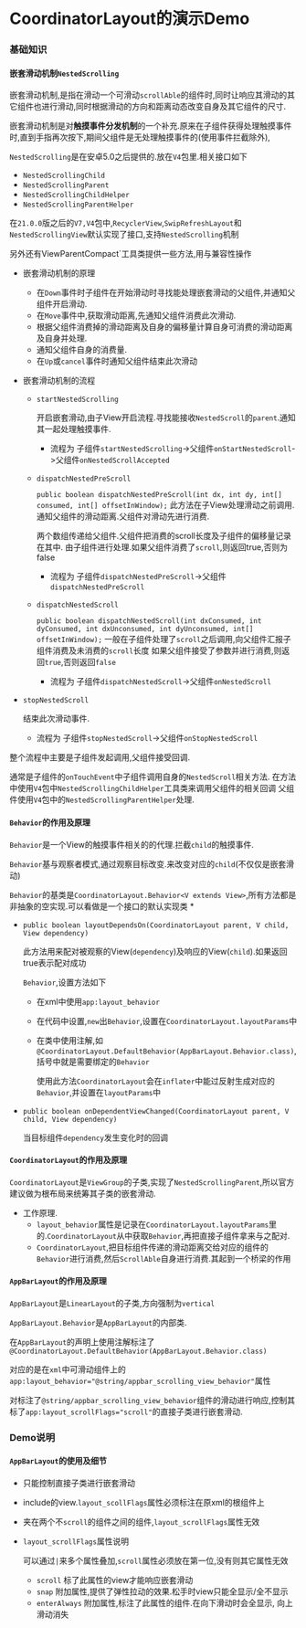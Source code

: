 # CoordinatorLayout的演示Demo

### 基础知识
#### 嵌套滑动机制`NestedScrolling`
嵌套滑动机制,是指在滑动一个可滑动`scrollAble`的组件时,同时让响应其滑动的其它组件也进行滑动,同时根据滑动的方向和距离动态改变自身及其它组件的尺寸.

嵌套滑动机制是对**触摸事件分发机制**的一个补充.原来在子组件获得处理触摸事件时,直到手指再次按下,期间父组件是无处理触摸事件的(使用事件拦截除外),

`NestedScrolling`是在安卓5.0之后提供的.放在`V4`包里.相关接口如下
* `NestedScrollingChild`
* `NestedScrollingParent`
* `NestedScrollingChildHelper`
* `NestedScrollingParentHelper`

在`21.0.0`版之后的`V7,V4`包中,`RecyclerView`,`SwipRefreshLayout`和`NestedScrollingView`默认实现了接口,支持`NestedScrolling`机制

另外还有ViewParentCompact`工具类提供一些方法,用与兼容性操作

* 嵌套滑动机制的原理

    * 在`Down`事件时子组件在开始滑动时寻找能处理嵌套滑动的父组件,并通知父组件开启滑动.
    * 在`Move`事件中,获取滑动距离,先通知父组件消费此次滑动.
    * 根据父组件消费掉的滑动距离及自身的偏移量计算自身可消费的滑动距离及自身并处理.
    * 通知父组件自身的消费量.
    * 在`Up`或`cancel`事件时通知父组件结束此次滑动
* 嵌套滑动机制的流程
    * `startNestedScrolling`

        开启嵌套滑动,由子View开启流程.寻找能接收`NestedScroll`的`parent`.通知其一起处理触摸事件.
        * 流程为 子组件`startNestedScrolling`->父组件`onStartNestedScroll`->父组件`onNestedScrollAccepted`
    * `dispatchNestedPreScroll`

        `public boolean dispatchNestedPreScroll(int dx, int dy, int[] consumed, int[] offsetInWindow);`
       此方法在子View处理滑动之前调用.通知父组件的滑动距离.父组件对滑动先进行消费.

        两个数组传递给父组件.父组件把消费的scroll长度及子组件的偏移量记录在其中.
        由子组件进行处理.如果父组件消费了`scroll`,则返回true,否则为false
        * 流程为 子组件`dispatchNestedPreScroll`->父组件`dispatchNestedPreScroll`
    * `dispatchNestedScroll`

        `public boolean dispatchNestedScroll(int dxConsumed, int dyConsumed,
                     int dxUnconsumed, int dyUnconsumed, int[] offsetInWindow);`
       一般在子组件处理了`scroll`之后调用,向父组件汇报子组件消费及未消费的`scroll`长度
      如果父组件接受了参数并进行消费,则返回`true`,否则返回`false`
      * 流程为 子组件`dispatchNestedScroll`->父组件`onNestedScroll`
*   `stopNestedScroll`

       结束此次滑动事件.
       * 流程为 子组件`stopNestedScroll`->父组件`onStopNestedScroll`

整个流程中主要是子组件发起调用,父组件接受回调.

通常是子组件的`onTouchEvent`中子组件调用自身的`NestedScroll`相关方法.
在方法中使用`V4`包中`NestedScrollingChildHelper`工具类来调用父组件的相关回调
父组件使用`V4`包中的`NestedScrollingParentHelper`处理.

#### `Behavior`的作用及原理
`Behavior`是一个View的触摸事件相关的的代理.拦截`child`的触摸事件.

`Behavior`基与观察者模式,通过观察目标改变.来改变对应的`child`(不仅仅是嵌套滑动)

`Behavior`的基类是`CoordinatorLayout.Behavior<V extends View>`,所有方法都是非抽象的空实现.可以看做是一个接口的默认实现类
*
* `public boolean layoutDependsOn(CoordinatorLayout parent, V child, View dependency)`

    此方法用来配对被观察的View(`dependency`)及响应的View(`child`).如果返回true表示配对成功

    `Behavior`,设置方法如下
    * 在xml中使用`app:layout_behavior`
    * 在代码中设置,`new`出`Behavior`,设置在`CoordinatorLayout.layoutParams`中
    * 在类中使用注解,如`@CoordinatorLayout.DefaultBehavior(AppBarLayout.Behavior.class)`,括号中就是需要绑定的`Behavior`

        使用此方法`CoordinatorLayout`会在`inflater`中能过反射生成对应的`Behavior`,并设置在`layoutParams`中
* `public boolean onDependentViewChanged(CoordinatorLayout parent, V child, View dependency)`

    当目标组件`dependency`发生变化时的回调

#### `CoordinatorLayout`的作用及原理
`CoordinatorLayout`是`ViewGroup`的子类,实现了`NestedScrollingParent`,所以官方建议做为根布局来统筹其子类的嵌套滑动.
* 工作原理.
    * `layout_behavior`属性是记录在`CoordinatorLayout.layoutParams`里的.`CoordinatorLayout`从中获取`Behavior`,再把直接子组件拿来与之配对.
    *  `CoordinatorLayout`,把目标组件传递的滑动距离交给对应的组件的`Behavior`进行消费,然后`ScrollAble`自身进行消费.其起到一个桥梁的作用

#### `AppBarLayout`的作用及原理
`AppBarLayout`是`LinearLayout`的子类,方向强制为`vertical`

`AppBarLayout.Behavior`是`AppBarLayout`的内部类.

在`AppBarLayout`的声明上使用注解标注了`@CoordinatorLayout.DefaultBehavior(AppBarLayout.Behavior.class)`

对应的是在`xml`中可滑动组件上的`app:layout_behavior="@string/appbar_scrolling_view_behavior"`属性

对标注了`@string/appbar_scrolling_view_behavior`组件的滑动进行响应,控制其标了`app:layout_scrollFlags="scroll"`的直接子类进行嵌套滑动.
### Demo说明
#### `AppBarLayout`的使用及细节
* 只能控制直接子类进行嵌套滑动
* include的view.`layout_scollFlags`属性必须标注在原xml的根组件上
* 夹在两个不`scroll`的组件之间的组件,`layout_scrollFlags`属性无效
* `layout_scrollFlags`属性说明

    可以通过`|`来多个属性叠加,`scroll`属性必须放在第一位,没有则其它属性无效
    * `scroll` 标了此属性的view才能响应嵌套滑动
    * `snap` 附加属性,提供了弹性拉动的效果.松手时view只能全显示/全不显示
    * `enterAlways` 附加属性,标注了此属性的组件.在向下滑动时会全显示,
    向上滑动消失


